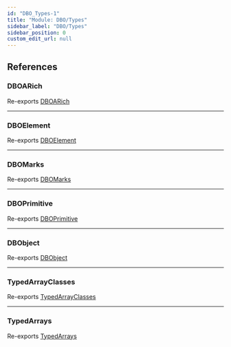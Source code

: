 ```yaml
---
id: "DBO_Types-1"
title: "Module: DBO/Types"
sidebar_label: "DBO/Types"
sidebar_position: 0
custom_edit_url: null
---
```


## References

### DBOARich

Re-exports [DBOARich](DBO_Types_DBO_types.md#dboarich)

___

### DBOElement

Re-exports [DBOElement](DBO_Types_DBO_types.md#dboelement)

___

### DBOMarks

Re-exports [DBOMarks](DBO_Types_DBO_types.md#dbomarks)

___

### DBOPrimitive

Re-exports [DBOPrimitive](DBO_Types_DBO_types.md#dboprimitive)

___

### DBObject

Re-exports [DBObject](DBO_Types_DBO_types.md#dbobject)

___

### TypedArrayClasses

Re-exports [TypedArrayClasses](DBO_Types_DBO_types.md#typedarrayclasses)

___

### TypedArrays

Re-exports [TypedArrays](DBO_Types_DBO_types.md#typedarrays)
